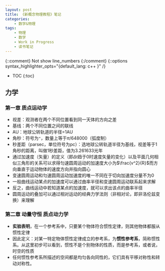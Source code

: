 ```yaml
---
layout: post
title: 《新概念物理教程》笔记
categories:
    - 数学&物理
tags:
    - 物理
    - 数学
    - Work in Progress
    - 读书笔记
---
```


{::comment} Not show line_numbers {:/comment}
{::options syntax_highlighter_opts="{default_lang: c++ \}" /}

* TOC
{:toc}

## 力学

### 第一章 质点运动学

- 视差：观测者在两个不同位置看到同一天体的方向之差
- 基线：两个不同位置之间的联线
- AU：地球公转轨道的半径=1AU
- 角秒：符号为`"`，数量上等于$\pi/648000$（弧度制）
- 秒差距（parsec，単位符号为pc）：选地球公转轨道半径为基线，视差等于1角秒的距离，叫做1秒差距，值为3.261633光年
- 通过加速度（矢量）的定义（即$\Delta t$趋于0时速度矢量的变化）以及平面几何相似三角形的关系可以求得匀速圆周运动的加速度大小为$\frac{v^2}{R}$而方向垂直于运动物体的速度方向并指向圆心
- 变速圆周运动和匀速圆周运动加速度的唯一不同在于切向加速度分量不为0
- 一般曲线运动某点的加速度可以通过曲率半径和变速圆周运动联系起来求解
- 反之，曲线运动中若知道某点的加速度，就可以求出该点的曲率半径
- 圆周运动的叠加可以通过相对运动的经典力学法则（非相对论，即非洛伦兹变换）来理解

### 第二章 动量守恒 质点动力学

- **实验表明**，在一个参考系中，只要某个物体符合惯性定律，则其他物体都服从惯性定律
- 因此定义：对某一特定物体惯性定律成立的参考系，为**惯性参考系**，简称惯性系。从这里初步可以看到，惯性不是个别物体的性质，而是参考系，或者说，时空的性质
- 任何惯性参考系所描述的空间都是均匀各向同性的，它们具有平移对称性和转动对称性。
